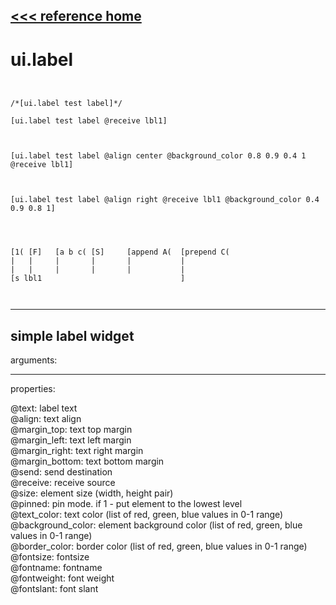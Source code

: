 [<<< reference home](ceammc_lib.md)
---

# ui.label

```


/*[ui.label test label]*/

[ui.label test label @receive lbl1]



[ui.label test label @align center @background_color 0.8 0.9 0.4 1 @receive lbl1]



[ui.label test label @align right @receive lbl1 @background_color 0.4 0.9 0.8 1]




[1( [F]   [a b c( [S]     [append A(  [prepend C(
|   |     |       |       |           |
|   |     |       |       |           |
[s lbl1                               ]

            
```
---
simple label widget
---
arguments:


---
properties:

@text: label text<br>
@align: text
            align<br>
@margin_top: text top margin<br>
@margin_left: text left margin<br>
@margin_right: text right margin<br>
@margin_bottom: text bottom margin<br>
@send: send destination<br>
@receive: receive source<br>
@size: element size (width, height
            pair)<br>
@pinned: pin mode. if 1 - put element
            to the lowest level<br>
@text_color: text color (list of red,
            green, blue values in 0-1 range)<br>
@background_color: element background
            color (list of red, green, blue values in 0-1 range)<br>
@border_color: border color (list
            of red, green, blue values in 0-1 range)<br>
@fontsize: fontsize<br>
@fontname: fontname<br>
@fontweight: font
            weight<br>
@fontslant: font
            slant<br>

